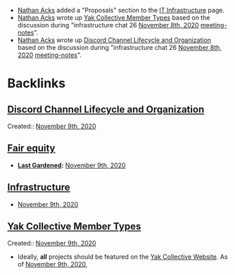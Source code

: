 - [Nathan Acks](<Nathan Acks.md>) added a "Proposals" section to the [IT Infrastructure](<IT Infrastructure.md>) page.
- [Nathan Acks](<Nathan Acks.md>) wrote up [Yak Collective Member Types](<Yak Collective Member Types.md>) based on  the discussion during "infrastructure chat 26 [November 8th, 2020](<November 8th, 2020.md>) [meeting-notes](<meeting-notes.md>)".
- [Nathan Acks](<Nathan Acks.md>) wrote up [Discord Channel Lifecycle and Organization](<Discord Channel Lifecycle and Organization.md>) based on  the discussion during "infrastructure chat 26 [November 8th, 2020](<November 8th, 2020.md>) [meeting-notes](<meeting-notes.md>)".

# Backlinks
## [Discord Channel Lifecycle and Organization](<Discord Channel Lifecycle and Organization.md>)
Created:: [November 9th, 2020](<November 9th, 2020.md>)

## [Fair equity](<Fair equity.md>)
- **[Last Gardened](<Last Gardened.md>):** [November 9th, 2020](<November 9th, 2020.md>)

## [Infrastructure](<Infrastructure.md>)
- [November 9th, 2020](<November 9th, 2020.md>)

## [Yak Collective Member Types](<Yak Collective Member Types.md>)
Created:: [November 9th, 2020](<November 9th, 2020.md>)

- Ideally, __all__ projects should be featured on the [Yak Collective Website](<Yak Collective Website.md>). As of [November 9th, 2020](<November 9th, 2020.md>),

